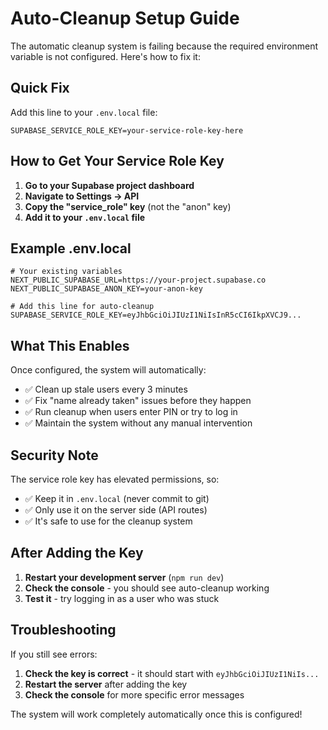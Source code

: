 # Auto-Cleanup Setup Guide

The automatic cleanup system is failing because the required environment variable is not configured. Here's how to fix it:

## Quick Fix

Add this line to your `.env.local` file:

```env
SUPABASE_SERVICE_ROLE_KEY=your-service-role-key-here
```

## How to Get Your Service Role Key

1. **Go to your Supabase project dashboard**
2. **Navigate to Settings → API**
3. **Copy the "service_role" key** (not the "anon" key)
4. **Add it to your `.env.local` file**

## Example .env.local

```env
# Your existing variables
NEXT_PUBLIC_SUPABASE_URL=https://your-project.supabase.co
NEXT_PUBLIC_SUPABASE_ANON_KEY=your-anon-key

# Add this line for auto-cleanup
SUPABASE_SERVICE_ROLE_KEY=eyJhbGciOiJIUzI1NiIsInR5cCI6IkpXVCJ9...
```

## What This Enables

Once configured, the system will automatically:
- ✅ Clean up stale users every 3 minutes
- ✅ Fix "name already taken" issues before they happen
- ✅ Run cleanup when users enter PIN or try to log in
- ✅ Maintain the system without any manual intervention

## Security Note

The service role key has elevated permissions, so:
- ✅ Keep it in `.env.local` (never commit to git)
- ✅ Only use it on the server side (API routes)
- ✅ It's safe to use for the cleanup system

## After Adding the Key

1. **Restart your development server** (`npm run dev`)
2. **Check the console** - you should see auto-cleanup working
3. **Test it** - try logging in as a user who was stuck

## Troubleshooting

If you still see errors:
1. **Check the key is correct** - it should start with `eyJhbGciOiJIUzI1NiIs...`
2. **Restart the server** after adding the key
3. **Check the console** for more specific error messages

The system will work completely automatically once this is configured!
